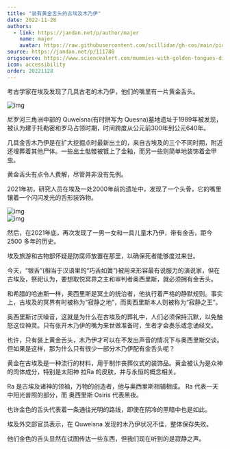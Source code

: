 ```yaml
---
title: "装有黄金舌头的古埃及木乃伊"
date: 2022-11-28
authors:
  - link: https://jandan.net/p/author/majer
    name: majer
    avatar: https://raw.githubusercontent.com/scillidan/gh-cos/main/picture-of-hakashmyr-grey.png
source: https://jandan.net/p/111780
origsource: https://www.sciencealert.com/mummies-with-golden-tongues-discovered-in-ancient-egyptian-necropolis
icon: accessibility
order: 20221128
---
```


考古学家在埃及发现了几具古老的木乃伊，他们的嘴里有一片黄金舌头。

![img](media/111780_01.jpg)

尼罗河三角洲中部的 Quweisna(有时拼写为 Quesna)墓地遗址于1989年被发现，被认为建于托勒密和罗马占领时期，时间跨度从公元前300年到公元640年。

几具金舌木乃伊是在扩大挖掘点时最新出土的，来自古埃及的三个不同时期，附近还埋葬着其他尸体。一些出土骷髅被镀上了金釉，而另一些则简单地装饰着金甲虫。

黄金舌头有点令人费解，尽管并非没有先例。

2021年初，研究人员在埃及一处2000年前的遗址中，发现了一个头骨，它的嘴里镶着一个闪闪发光的舌形装饰物。

![img](media/111780_02.jpg)  
![img](media/111780_03.jpg)

然后，在2021年底，再次发现了一男一女和一具儿童木乃伊，带有金舌，距今 2500 多年的历史。

埃及旅游和古物部怀疑是防腐师放置在那里，以确保死者能够度过来世。

今天，“银舌”(相当于汉语里的“巧舌如簧”)被用来形容最有说服力的演说家，但在古埃及，祭祀认为，要想取悦冥界之主和审判者奥西里斯，就必须拥有金舌头。

和希腊的哈迪斯一样，奥西里斯是冥土的统治者，他执行着严格的静默规则。事实上，古埃及的冥界有时被称为“寂静之地”，而奥西里斯本人则被称为“寂静之王”。

奥西里斯讨厌噪音，这就是为什么在古埃及的葬礼中，人们必须保持沉默，以免触怒这位神灵。只有张开木乃伊的嘴为来世做准备时，生者才会奏乐或念诵经文。

也许，只有装上黄金舌头，木乃伊才可以在不发出声音的情况下与奥西里斯交谈。但如果是这样，那为什么只有很少一部分木乃伊配有金舌头呢？

黄金在古埃及是一种流行的材料，用于制作丧葬仪式的装饰品。黄金被认为是众神的肉体成分，特别是太阳神 拉Ra 的皮肤，并与永恒的概念相关。

Ra 是古埃及诸神的领袖，万物的创造者，他与奥西里斯相辅相成。 Ra 代表一天中阳光普照的部分，而 奥西里斯 Osiris 代表黑夜。

也许金色的舌头代表着一条通往光明的路线，即使在阴冷的黑暗中也是如此。

埃及外交部官员表示，在 Quweisna 发现的木乃伊状况不佳，整体保存失败。

他们金色的舌头显然在试图传达一些东西，但我们现在听到的是寂静之声。